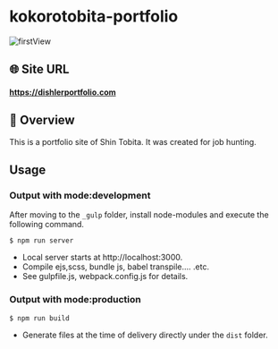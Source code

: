 # kokorotobita-portfolio

![firstView]('../../_assets/img/common/main.PNG')

## 🌐 Site URL

#### **https://dishlerportfolio.com**

## 🎁 Overview

This is a portfolio site of Shin Tobita. It was created for job hunting.

## Usage

### Output with mode:development

After moving to the `_gulp` folder, install node-modules and execute the following command.

```
$ npm run server
```

- Local server starts at http://localhost:3000.
- Compile ejs,scss, bundle js, babel transpile.... .etc.
- See gulpfile.js, webpack.config.js for details.

### Output with mode:production

```
$ npm run build
```

- Generate files at the time of delivery directly under the `dist` folder.
